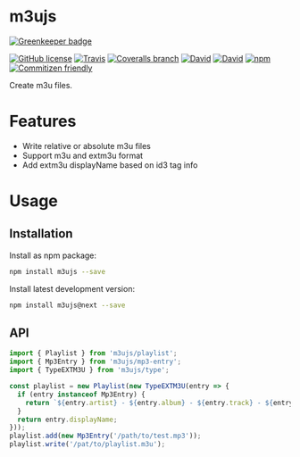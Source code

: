 # m3ujs

[![Greenkeeper badge](https://badges.greenkeeper.io/KnisterPeter/m3ujs.svg)](https://greenkeeper.io/)

[![GitHub license](https://img.shields.io/github/license/KnisterPeter/m3ujs.svg)]()
[![Travis](https://img.shields.io/travis/KnisterPeter/m3ujs.svg)](https://travis-ci.org/KnisterPeter/m3ujs)
[![Coveralls branch](https://img.shields.io/coveralls/KnisterPeter/m3ujs/master.svg)](https://coveralls.io/github/KnisterPeter/m3ujs)
[![David](https://img.shields.io/david/KnisterPeter/m3ujs.svg)](https://david-dm.org/KnisterPeter/m3ujs)
[![David](https://img.shields.io/david/dev/KnisterPeter/m3ujs.svg)](https://david-dm.org/KnisterPeter/m3ujs#info=devDependencies&view=table)
[![npm](https://img.shields.io/npm/v/m3ujs.svg)](https://www.npmjs.com/package/m3ujs)
[![Commitizen friendly](https://img.shields.io/badge/commitizen-friendly-brightgreen.svg)](http://commitizen.github.io/cz-cli/)

Create m3u files.

# Features

* Write relative or absolute m3u files
* Support m3u and extm3u format
* Add extm3u displayName based on id3 tag info

# Usage

## Installation
Install as npm package:

```sh
npm install m3ujs --save
```

Install latest development version:

```sh
npm install m3ujs@next --save
```

## API

```js
import { Playlist } from 'm3ujs/playlist';
import { Mp3Entry } from 'm3ujs/mp3-entry';
import { TypeEXTM3U } from 'm3ujs/type';

const playlist = new Playlist(new TypeEXTM3U(entry => {
  if (entry instanceof Mp3Entry) {
    return `${entry.artist} - ${entry.album} - ${entry.track} - ${entry.title}`;
  }
  return entry.displayName;
}));
playlist.add(new Mp3Entry('/path/to/test.mp3'));
playlist.write('/pat/to/playlist.m3u');
```
